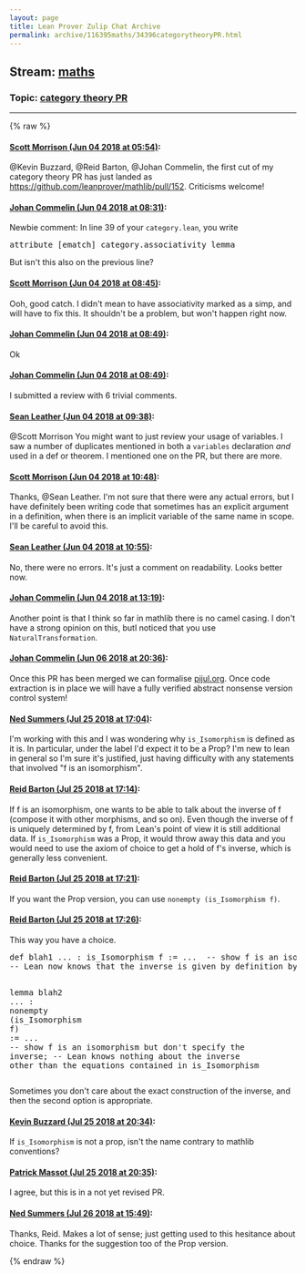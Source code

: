 ```yaml
---
layout: page
title: Lean Prover Zulip Chat Archive 
permalink: archive/116395maths/34396categorytheoryPR.html
---
```


## Stream: [maths](index.html)
### Topic: [category theory PR](34396categorytheoryPR.html)

---


{% raw %}
#### [ Scott Morrison (Jun 04 2018 at 05:54)](https://leanprover.zulipchat.com/#narrow/stream/116395-maths/topic/category%20theory%20PR/near/127526777):
<p><span class="user-mention" data-user-id="110038">@Kevin Buzzard</span>, <span class="user-mention" data-user-id="110032">@Reid Barton</span>, <span class="user-mention" data-user-id="112680">@Johan Commelin</span>, the first cut of my category theory PR has just landed as <a href="https://github.com/leanprover/mathlib/pull/152" target="_blank" title="https://github.com/leanprover/mathlib/pull/152">https://github.com/leanprover/mathlib/pull/152</a>. Criticisms welcome!</p>

#### [ Johan Commelin (Jun 04 2018 at 08:31)](https://leanprover.zulipchat.com/#narrow/stream/116395-maths/topic/category%20theory%20PR/near/127531032):
<p>Newbie comment: In line 39 of your <code>category.lean</code>, you write</p>
<div class="codehilite"><pre><span></span><span class="n">attribute</span> <span class="o">[</span><span class="n">ematch</span><span class="o">]</span> <span class="n">category</span><span class="bp">.</span><span class="n">associativity_lemma</span>
</pre></div>


<p>But isn't this also on the previous line?</p>

#### [ Scott Morrison (Jun 04 2018 at 08:45)](https://leanprover.zulipchat.com/#narrow/stream/116395-maths/topic/category%20theory%20PR/near/127531414):
<p>Ooh, good catch. I didn't mean to have associativity marked as a simp, and will have to fix this. It shouldn't be a problem, but won't happen right now.</p>

#### [ Johan Commelin (Jun 04 2018 at 08:49)](https://leanprover.zulipchat.com/#narrow/stream/116395-maths/topic/category%20theory%20PR/near/127531557):
<p>Ok</p>

#### [ Johan Commelin (Jun 04 2018 at 08:49)](https://leanprover.zulipchat.com/#narrow/stream/116395-maths/topic/category%20theory%20PR/near/127531564):
<p>I submitted a review with 6 trivial comments.</p>

#### [ Sean Leather (Jun 04 2018 at 09:38)](https://leanprover.zulipchat.com/#narrow/stream/116395-maths/topic/category%20theory%20PR/near/127533096):
<p><span class="user-mention" data-user-id="110087">@Scott Morrison</span> You might want to just review your usage of variables. I saw a number of duplicates mentioned in both a <code>variables</code> declaration <em>and</em> used in a def or theorem. I mentioned one on the PR, but there are more.</p>

#### [ Scott Morrison (Jun 04 2018 at 10:48)](https://leanprover.zulipchat.com/#narrow/stream/116395-maths/topic/category%20theory%20PR/near/127535271):
<p>Thanks, <span class="user-mention" data-user-id="110045">@Sean Leather</span>. I'm not sure that there were any actual errors, but I have definitely been writing code that sometimes has an explicit argument in a definition, when there is an implicit variable of the same name in scope. I'll be careful to avoid this.</p>

#### [ Sean Leather (Jun 04 2018 at 10:55)](https://leanprover.zulipchat.com/#narrow/stream/116395-maths/topic/category%20theory%20PR/near/127535472):
<p>No, there were no errors. It's just a comment on readability. Looks better now.</p>

#### [ Johan Commelin (Jun 04 2018 at 13:19)](https://leanprover.zulipchat.com/#narrow/stream/116395-maths/topic/category%20theory%20PR/near/127540230):
<p>Another point is that I think so far in mathlib there is no camel casing. I don't have a strong opinion on this, butI noticed that you use <code>NaturalTransformation</code>.</p>

#### [ Johan Commelin (Jun 06 2018 at 20:36)](https://leanprover.zulipchat.com/#narrow/stream/116395-maths/topic/category%20theory%20PR/near/127670781):
<p>Once this PR has been merged we can formalise <a href="http://pijul.org" target="_blank" title="http://pijul.org">pijul.org</a>. Once code extraction is in place we will have a fully verified abstract nonsense version control system!</p>

#### [ Ned Summers (Jul 25 2018 at 17:04)](https://leanprover.zulipchat.com/#narrow/stream/116395-maths/topic/category%20theory%20PR/near/130280546):
<p>I'm working with this and I was wondering why <code>is_Isomorphism</code> is defined as it is. In particular, under the label I'd expect it to be a Prop? I'm new to lean in general so I'm sure it's justified, just having difficulty with any statements that involved "f is an isomorphism".</p>

#### [ Reid Barton (Jul 25 2018 at 17:14)](https://leanprover.zulipchat.com/#narrow/stream/116395-maths/topic/category%20theory%20PR/near/130281159):
<p>If f is an isomorphism, one wants to be able to talk about the inverse of f (compose it with other morphisms, and so on). Even though the inverse of f is uniquely determined by f, from Lean's point of view it is still additional data. If <code>is_Isomorphism</code> was a Prop, it would throw away this data and you would need to use the axiom of choice to get a hold of f's inverse, which is generally less convenient.</p>

#### [ Reid Barton (Jul 25 2018 at 17:21)](https://leanprover.zulipchat.com/#narrow/stream/116395-maths/topic/category%20theory%20PR/near/130281667):
<p>If you want the Prop version, you can use <code>nonempty (is_Isomorphism f)</code>.</p>

#### [ Reid Barton (Jul 25 2018 at 17:26)](https://leanprover.zulipchat.com/#narrow/stream/116395-maths/topic/category%20theory%20PR/near/130281941):
<p>This way you have a choice.</p>
<div class="codehilite"><pre><span></span><span class="n">def</span> <span class="n">blah1</span> <span class="bp">...</span> <span class="o">:</span> <span class="n">is_Isomorphism</span> <span class="n">f</span> <span class="o">:=</span> <span class="bp">...</span>  <span class="c1">-- show f is an isomorphism by exhibiting an inverse;</span>
<span class="c1">-- Lean now knows that the inverse is given by definition by whatever formula you gave</span>

<span class="kn">lemma</span> <span class="n">blah2</span> <span class="bp">...</span> <span class="o">:</span> <span class="n">nonempty</span> <span class="o">(</span><span class="n">is_Isomorphism</span> <span class="n">f</span><span class="o">)</span> <span class="o">:=</span> <span class="bp">...</span>  <span class="c1">-- show f is an isomorphism but don&#39;t specify the inverse;</span>
<span class="c1">-- Lean knows nothing about the inverse other than the equations contained in is_Isomorphism</span>
</pre></div>


<p>Sometimes you don't care about the exact construction of the inverse, and then the second option is appropriate.</p>

#### [ Kevin Buzzard (Jul 25 2018 at 20:34)](https://leanprover.zulipchat.com/#narrow/stream/116395-maths/topic/category%20theory%20PR/near/130293640):
<p>If <code>is_Isomorphism</code> is not a prop, isn't the name contrary to mathlib conventions?</p>

#### [ Patrick Massot (Jul 25 2018 at 20:35)](https://leanprover.zulipchat.com/#narrow/stream/116395-maths/topic/category%20theory%20PR/near/130293672):
<p>I agree, but this is in a not yet revised PR.</p>

#### [ Ned Summers (Jul 26 2018 at 15:49)](https://leanprover.zulipchat.com/#narrow/stream/116395-maths/topic/category%20theory%20PR/near/130344859):
<p>Thanks, Reid. Makes a lot of sense; just getting used to this hesitance about choice. Thanks for the suggestion too of the Prop version.</p>


{% endraw %}

